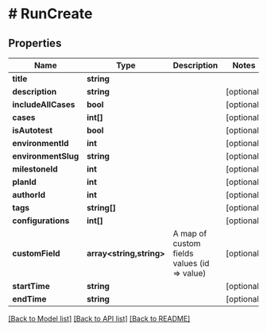 # # RunCreate

## Properties

Name | Type | Description | Notes
------------ | ------------- | ------------- | -------------
**title** | **string** |  |
**description** | **string** |  | [optional]
**includeAllCases** | **bool** |  | [optional]
**cases** | **int[]** |  | [optional]
**isAutotest** | **bool** |  | [optional]
**environmentId** | **int** |  | [optional]
**environmentSlug** | **string** |  | [optional]
**milestoneId** | **int** |  | [optional]
**planId** | **int** |  | [optional]
**authorId** | **int** |  | [optional]
**tags** | **string[]** |  | [optional]
**configurations** | **int[]** |  | [optional]
**customField** | **array<string,string>** | A map of custom fields values (id &#x3D;&gt; value) | [optional]
**startTime** | **string** |  | [optional]
**endTime** | **string** |  | [optional]

[[Back to Model list]](../../README.md#models) [[Back to API list]](../../README.md#endpoints) [[Back to README]](../../README.md)
